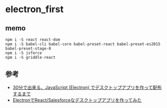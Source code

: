 # electron_first

## memo
```
npm i -S react react-dom
npm i -S babel-cli babel-core babel-preset-react babel-preset-es2015 babel-preset-stage-0
npm i -S jsforce
npm i -S griddle-react
```

## 参考
- [30分で出来る、JavaScript (Electron) でデスクトップアプリを作って配布するまで](http://qiita.com/nyanchu/items/15d514d9b9f87e5c0a29)
- [ElectronでReact/Salesforceなデスクトップアプリを作ってみた](http://info.skyvisualeditor.com/blog/2016/160208_001566.php)
